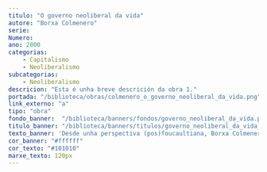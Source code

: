 ```yaml
---
titulo: "O governo neoliberal da vida"
autore: "Borxa Colmenero"
serie:
Numero:
ano: 2000
categorias:
    - Capitalismo
    - Neoliberalismo
subcategorias:
    - Neoliberalismo
descricion: "Esta é unha breve descrición da obra 1."
portada: "/biblioteca/obras/colmenero_o_governo_neoliberal_da_vida.png" 
link_externo: "a"
tipo: "obra"
fondo_banner:  "/biblioteca/banners/fondos/governo_neoliberal_da_vida.png"
titulo_banner: "/biblioteca/banners/titulos/governo_neoliberal_da_vida_t.png"
texto_banner: 'Desde unha perspectiva (pos)foucaultiana, Borxa Colmenero analiza o neoliberalismo como unha "arte de goberno" que vai alén do espontáneo, converténdose nunha política que regula a xestión social. Neste marco, os individuos pasan de ser os suxeitos pasivos da sociedade fabril a autoxestores responsables das súas propias capacidades e recursos, orientados ao seu desenvolvemento na complexa rede contemporánea.'
cor_banner: "#ffffff"
cor_texto: "#101010"
marxe_texto: 120px
---
```

